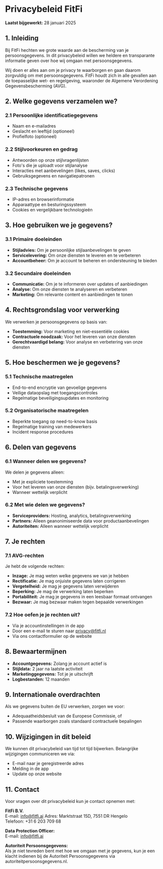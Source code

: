 # Privacybeleid FitFi

**Laatst bijgewerkt:** 28 januari 2025

## 1. Inleiding

Bij FitFi hechten we grote waarde aan de bescherming van je persoonsgegevens. In dit privacybeleid willen we heldere en transparante informatie geven over hoe wij omgaan met persoonsgegevens.

Wij doen er alles aan om je privacy te waarborgen en gaan daarom zorgvuldig om met persoonsgegevens. FitFi houdt zich in alle gevallen aan de toepasselijke wet- en regelgeving, waaronder de Algemene Verordening Gegevensbescherming (AVG).

## 2. Welke gegevens verzamelen we?

### 2.1 Persoonlijke identificatiegegevens

- Naam en e-mailadres
- Geslacht en leeftijd (optioneel)
- Profielfoto (optioneel)

### 2.2 Stijlvoorkeuren en gedrag

- Antwoorden op onze stijlvragenlijsten
- Foto's die je uploadt voor stijlanalyse
- Interacties met aanbevelingen (likes, saves, clicks)
- Gebruiksgegevens en navigatiepatronen

### 2.3 Technische gegevens

- IP-adres en browserinformatie
- Apparaattype en besturingssysteem
- Cookies en vergelijkbare technologieën

## 3. Hoe gebruiken we je gegevens?

### 3.1 Primaire doeleinden

- **Stijladvies:** Om je persoonlijke stijlaanbevelingen te geven
- **Servicelevering:** Om onze diensten te leveren en te verbeteren
- **Accountbeheer:** Om je account te beheren en ondersteuning te bieden

### 3.2 Secundaire doeleinden

- **Communicatie:** Om je te informeren over updates of aanbiedingen
- **Analyse:** Om onze diensten te analyseren en verbeteren
- **Marketing:** Om relevante content en aanbiedingen te tonen

## 4. Rechtsgrondslag voor verwerking

We verwerken je persoonsgegevens op basis van:

- **Toestemming:** Voor marketing en niet-essentiële cookies
- **Contractuele noodzaak:** Voor het leveren van onze diensten
- **Gerechtvaardigd belang:** Voor analyse en verbetering van onze diensten

## 5. Hoe beschermen we je gegevens?

### 5.1 Technische maatregelen

- End-to-end encryptie van gevoelige gegevens
- Veilige dataopslag met toegangscontroles
- Regelmatige beveiligingsupdates en monitoring

### 5.2 Organisatorische maatregelen

- Beperkte toegang op need-to-know basis
- Regelmatige training van medewerkers
- Incident response procedures

## 6. Delen van gegevens

### 6.1 Wanneer delen we gegevens?

We delen je gegevens alleen:

- Met je expliciete toestemming
- Voor het leveren van onze diensten (bijv. betalingsverwerking)
- Wanneer wettelijk verplicht

### 6.2 Met wie delen we gegevens?

- **Serviceproviders:** Hosting, analytics, betalingsverwerking
- **Partners:** Alleen geanonimiseerde data voor productaanbevelingen
- **Autoriteiten:** Alleen wanneer wettelijk verplicht

## 7. Je rechten

### 7.1 AVG-rechten

Je hebt de volgende rechten:

- **Inzage:** Je mag weten welke gegevens we van je hebben
- **Rectificatie:** Je mag onjuiste gegevens laten corrigeren
- **Vergetelheid:** Je mag je gegevens laten verwijderen
- **Beperking:** Je mag de verwerking laten beperken
- **Portabiliteit:** Je mag je gegevens in een leesbaar formaat ontvangen
- **Bezwaar:** Je mag bezwaar maken tegen bepaalde verwerkingen

### 7.2 Hoe oefen je je rechten uit?

- Via je accountinstellingen in de app
- Door een e-mail te sturen naar privacy@fitfi.nl
- Via ons contactformulier op de website

## 8. Bewaartermijnen

- **Accountgegevens:** Zolang je account actief is
- **Stijldata:** 2 jaar na laatste activiteit
- **Marketinggegevens:** Tot je je uitschrijft
- **Logbestanden:** 12 maanden

## 9. Internationale overdrachten

Als we gegevens buiten de EU verwerken, zorgen we voor:

- Adequaatheidsbesluit van de Europese Commissie, of
- Passende waarborgen zoals standaard contractuele bepalingen

## 10. Wijzigingen in dit beleid

We kunnen dit privacybeleid van tijd tot tijd bijwerken. Belangrijke wijzigingen communiceren we via:

- E-mail naar je geregistreerde adres
- Melding in de app
- Update op onze website

## 11. Contact

Voor vragen over dit privacybeleid kun je contact opnemen met:

**FitFi B.V.**  
E-mail: info@fitfi.ai
Adres: Marktstraat 15D, 7551 DR Hengelo  
Telefoon: +31 6 203 709 68

**Data Protection Officer:**  
E-mail: info@fitfi.ai

**Autoriteit Persoonsgegevens:**  
Als je niet tevreden bent met hoe we omgaan met je gegevens, kun je een klacht indienen bij de Autoriteit Persoonsgegevens via autoriteitpersoonsgegevens.nl.
